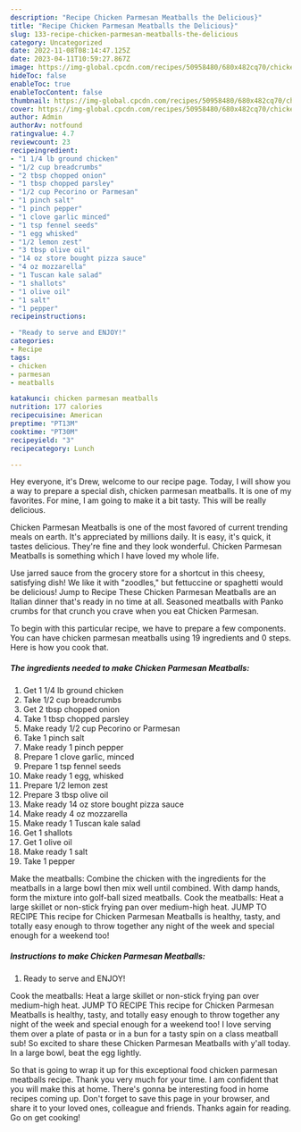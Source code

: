 ```yaml
---
description: "Recipe Chicken Parmesan Meatballs the Delicious}"
title: "Recipe Chicken Parmesan Meatballs the Delicious}"
slug: 133-recipe-chicken-parmesan-meatballs-the-delicious
category: Uncategorized
date: 2022-11-08T08:14:47.125Z
date: 2023-04-11T10:59:27.867Z
image: https://img-global.cpcdn.com/recipes/50958480/680x482cq70/chicken-parmesan-meatballs-recipe-main-photo.jpg
hideToc: false
enableToc: true
enableTocContent: false
thumbnail: https://img-global.cpcdn.com/recipes/50958480/680x482cq70/chicken-parmesan-meatballs-recipe-main-photo.jpg
cover: https://img-global.cpcdn.com/recipes/50958480/680x482cq70/chicken-parmesan-meatballs-recipe-main-photo.jpg
author: Admin
authorAv: notfound
ratingvalue: 4.7
reviewcount: 23
recipeingredient:
- "1 1/4 lb ground chicken"
- "1/2 cup breadcrumbs"
- "2 tbsp chopped onion"
- "1 tbsp chopped parsley"
- "1/2 cup Pecorino or Parmesan"
- "1 pinch salt"
- "1 pinch pepper"
- "1 clove garlic minced"
- "1 tsp fennel seeds"
- "1 egg whisked"
- "1/2 lemon zest"
- "3 tbsp olive oil"
- "14 oz store bought pizza sauce"
- "4 oz mozzarella"
- "1 Tuscan kale salad"
- "1 shallots"
- "1 olive oil"
- "1 salt"
- "1 pepper"
recipeinstructions:

- "Ready to serve and ENJOY!"
categories:
- Recipe
tags:
- chicken
- parmesan
- meatballs

katakunci: chicken parmesan meatballs 
nutrition: 177 calories
recipecuisine: American
preptime: "PT13M"
cooktime: "PT30M"
recipeyield: "3"
recipecategory: Lunch

---
```



Hey everyone, it's Drew, welcome to our recipe page. Today, I will show you a way to prepare a special dish, chicken parmesan meatballs. It is one of my favorites. For mine, I am going to make it a bit tasty. This will be really delicious.

Chicken Parmesan Meatballs is one of the most favored of current trending meals on earth. It's appreciated by millions daily. It is easy, it's quick, it tastes delicious. They're fine and they look wonderful. Chicken Parmesan Meatballs is something which I have loved my whole life.

Use jarred sauce from the grocery store for a shortcut in this cheesy, satisfying dish! We like it with &#34;zoodles,&#34; but fettuccine or spaghetti would be delicious! Jump to Recipe These Chicken Parmesan Meatballs are an Italian dinner that&#39;s ready in no time at all. Seasoned meatballs with Panko crumbs for that crunch you crave when you eat Chicken Parmesan.


To begin with this particular recipe, we have to prepare a few components. You can have chicken parmesan meatballs using 19 ingredients and 0 steps. Here is how you cook that.

<!--inarticleads1-->

##### The ingredients needed to make Chicken Parmesan Meatballs:

1. Get 1 1/4 lb ground chicken
1. Take 1/2 cup breadcrumbs
1. Get 2 tbsp chopped onion
1. Take 1 tbsp chopped parsley
1. Make ready 1/2 cup Pecorino or Parmesan
1. Take 1 pinch salt
1. Make ready 1 pinch pepper
1. Prepare 1 clove garlic, minced
1. Prepare 1 tsp fennel seeds
1. Make ready 1 egg, whisked
1. Prepare 1/2 lemon zest
1. Prepare 3 tbsp olive oil
1. Make ready 14 oz store bought pizza sauce
1. Make ready 4 oz mozzarella
1. Make ready 1 Tuscan kale salad
1. Get 1 shallots
1. Get 1 olive oil
1. Make ready 1 salt
1. Take 1 pepper


Make the meatballs: Combine the chicken with the ingredients for the meatballs in a large bowl then mix well until combined. With damp hands, form the mixture into golf-ball sized meatballs. Cook the meatballs: Heat a large skillet or non-stick frying pan over medium-high heat. JUMP TO RECIPE This recipe for Chicken Parmesan Meatballs is healthy, tasty, and totally easy enough to throw together any night of the week and special enough for a weekend too! 

<!--inarticleads2-->

##### Instructions to make Chicken Parmesan Meatballs:


1. Ready to serve and ENJOY!

Cook the meatballs: Heat a large skillet or non-stick frying pan over medium-high heat. JUMP TO RECIPE This recipe for Chicken Parmesan Meatballs is healthy, tasty, and totally easy enough to throw together any night of the week and special enough for a weekend too! I love serving them over a plate of pasta or in a bun for a tasty spin on a class meatball sub! So excited to share these Chicken Parmesan Meatballs with y&#39;all today. In a large bowl, beat the egg lightly. 

So that is going to wrap it up for this exceptional food chicken parmesan meatballs recipe. Thank you very much for your time. I am confident that you will make this at home. There's gonna be interesting food in home recipes coming up. Don't forget to save this page in your browser, and share it to your loved ones, colleague and friends. Thanks again for reading. Go on get cooking!
